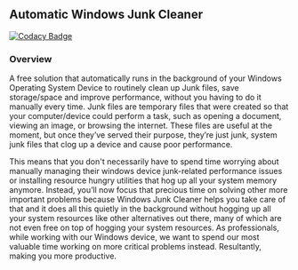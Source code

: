 ## Automatic Windows Junk Cleaner

[![Codacy Badge](https://api.codacy.com/project/badge/Grade/9768a65e95194263a582bba70010f3d9)](https://app.codacy.com/gh/OSCA-Kampala-Chapter/Windows-Junk-Cleaner?utm_source=github.com&utm_medium=referral&utm_content=OSCA-Kampala-Chapter/Windows-Junk-Cleaner&utm_campaign=Badge_Grade_Settings)

### Overview
A  free solution that automatically runs in the background of your Windows Operating System Device to routinely clean up Junk files, save storage/space and improve performance, without you having to do it manually every time. Junk files are temporary files that were created so that your computer/device could perform a task, such as opening a document, viewing an image, or browsing the internet. These files are useful at the moment, but once they’ve served their purpose, they’re just junk, system junk files that clog up a device and cause poor performance.

This means that you don't necessarily have to spend time worrying about manually managing their windows device junk-related performance issues or installing resource hungry utilities that hog up all your system memory anymore. Instead, you’ll now focus that precious time on solving other more important problems because Windows Junk Cleaner helps you take care of that and it does all this quietly in the background without hogging up all your system resources like other alternatives out there, many of which are not even free on top of hogging your system resources. As professionals, while working with our Windows device, we want to spend our most valuable time working on more critical problems instead. Resultantly, making you more productive.
